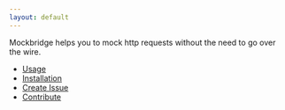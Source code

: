 ```yaml
---
layout: default
---
```


Mockbridge helps you to mock http requests
without the need to go over the wire.

- [Usage](usage/)
- [Installation](installation/)
- [Create Issue](https://github.com/martinpallmann/mockbridge/issues/new)
- [Contribute](https://github.com/martinpallmann/mockbridge)
